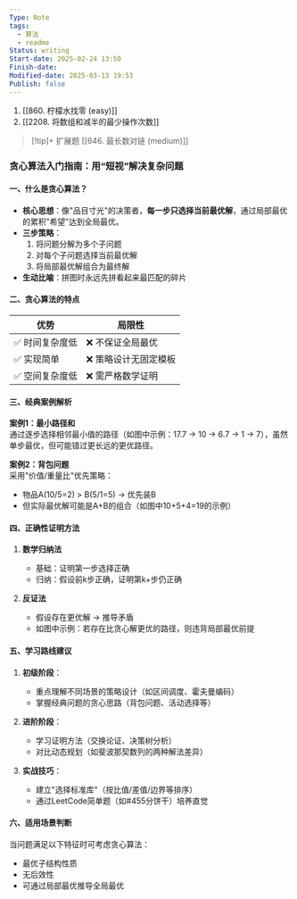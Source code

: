```yaml
---
Type: Note
tags:
  - 算法
  - readme
Status: writing
Start-date: 2025-02-24 13:50
Finish-date: 
Modified-date: 2025-03-13 19:53
Publish: false
---
```


1. [[860. 柠檬水找零 (easy)]]
2. [[2208. 将数组和减半的最少操作次数]]



> [!tip]+ 扩展题
> [[646. 最长数对链 (medium)]]




### **贪心算法入门指南：用“短视”解决复杂问题**

#### **一、什么是贪心算法？**
- **核心思想**：像"品目寸光"的决策者，**每一步只选择当前最优解**，通过局部最优的累积"希望"达到全局最优。
- **三步策略**：
  1. 将问题分解为多个子问题
  2. 对每个子问题选择当前最优解
  3. 将局部最优解组合为最终解
- **生动比喻**：拼图时永远先拼看起来最匹配的碎片

#### **二、贪心算法的特点**
| 优势 | 局限性 |
|------|--------|
| ✅ 时间复杂度低 | ❌ 不保证全局最优 |
| ✅ 实现简单 | ❌ 策略设计无固定模板 |
| ✅ 空间复杂度低 | ❌ 需严格数学证明 |

#### **三、经典案例解析**
**案例1：最小路径和**  
通过逐步选择相邻最小值的路径（如图中示例：17.7 → 10 → 6.7 → 1 → 7），虽然单步最优，但可能错过更长远的更优路径。

**案例2：背包问题**  
采用"价值/重量比"优先策略：  
- 物品A(10/5=2) > B(5/1=5) → 优先装B  
- 但实际最优解可能是A+B的组合（如图中10+5+4=19的示例）

#### **四、正确性证明方法**
1. **数学归纳法**  
   - 基础：证明第一步选择正确  
   - 归纳：假设前k步正确，证明第k+步仍正确

2. **反证法**  
   - 假设存在更优解 → 推导矛盾  
   - 如图中示例：若存在比贪心解更优的路径，则违背局部最优前提

#### **五、学习路线建议**
1. **初级阶段**：  
   - 重点理解不同场景的策略设计（如区间调度、霍夫曼编码）
   - 掌握经典问题的贪心思路（背包问题、活动选择等）

2. **进阶阶段**：  
   - 学习证明方法（交换论证、决策树分析）
   - 对比动态规划（如斐波那契数列的两种解法差异）

3. **实战技巧**：  
   - 建立"选择标准库"（按比值/差值/边界等排序）
   - 通过LeetCode简单题（如#455分饼干）培养直觉

#### **六、适用场景判断**
当问题满足以下特征时可考虑贪心算法：
- 最优子结构性质
- 无后效性
- 可通过局部最优推导全局最优

